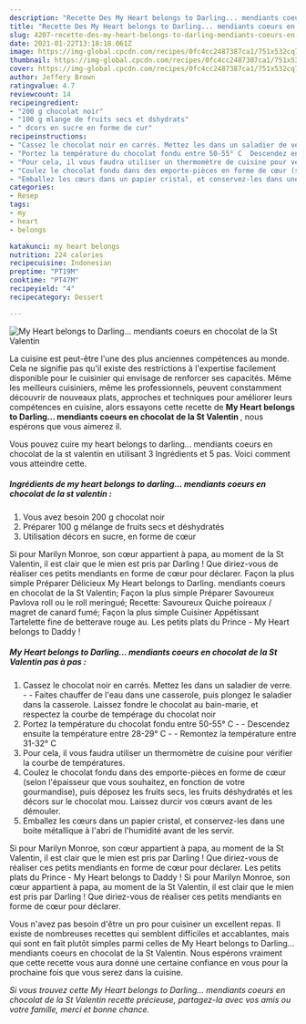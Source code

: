 ```yaml
---
description: "Recette Des My Heart belongs to Darling... mendiants coeurs en chocolat de la St Valentin"
title: "Recette Des My Heart belongs to Darling... mendiants coeurs en chocolat de la St Valentin"
slug: 4207-recette-des-my-heart-belongs-to-darling-mendiants-coeurs-en-chocolat-de-la-st-valentin
date: 2021-01-22T13:18:18.061Z
image: https://img-global.cpcdn.com/recipes/0fc4cc2487387ca1/751x532cq70/my-heart-belongs-to-darling-mendiants-coeurs-en-chocolat-de-la-st-valentin-photo-principale-de-la-recette.jpg
thumbnail: https://img-global.cpcdn.com/recipes/0fc4cc2487387ca1/751x532cq70/my-heart-belongs-to-darling-mendiants-coeurs-en-chocolat-de-la-st-valentin-photo-principale-de-la-recette.jpg
cover: https://img-global.cpcdn.com/recipes/0fc4cc2487387ca1/751x532cq70/my-heart-belongs-to-darling-mendiants-coeurs-en-chocolat-de-la-st-valentin-photo-principale-de-la-recette.jpg
author: Jeffery Brown
ratingvalue: 4.7
reviewcount: 14
recipeingredient:
- "200 g chocolat noir"
- "100 g mlange de fruits secs et dshydrats"
- " dcors en sucre en forme de cur"
recipeinstructions:
- "Cassez le chocolat noir en carrés. Mettez les dans un saladier de verre.  Faites chauffer de l&#39;eau dans une casserole, puis plongez le saladier dans la casserole. Laissez fondre le chocolat au bain-marie, et respectez la courbe de tempérage du chocolat noir"
- "Portez la température du chocolat fondu entre 50-55° C  Descendez ensuite la température entre 28-29° C  Remontez la température entre 31-32° C"
- "Pour cela, il vous faudra utiliser un thermomètre de cuisine pour vérifier la courbe de températures."
- "Coulez le chocolat fondu dans des emporte-pièces en forme de cœur (selon l&#39;épaisseur que vous souhaitez, en fonction de votre gourmandise), puis déposez les fruits secs, les fruits déshydratés et les décors sur le chocolat mou. Laissez durcir vos cœurs avant de les démouler."
- "Emballez les cœurs dans un papier cristal, et conservez-les dans une boite métallique à l&#39;abri de l&#39;humidité avant de les servir."
categories:
- Resep
tags:
- my
- heart
- belongs

katakunci: my heart belongs 
nutrition: 224 calories
recipecuisine: Indonesian
preptime: "PT19M"
cooktime: "PT47M"
recipeyield: "4"
recipecategory: Dessert

---
```



![My Heart belongs to Darling... mendiants coeurs en chocolat de la St Valentin](https://img-global.cpcdn.com/recipes/0fc4cc2487387ca1/751x532cq70/my-heart-belongs-to-darling-mendiants-coeurs-en-chocolat-de-la-st-valentin-photo-principale-de-la-recette.jpg)

La cuisine est peut-être l'une des plus anciennes compétences au monde. Cela ne signifie pas qu'il existe des restrictions à l'expertise facilement disponible pour le cuisinier qui envisage de renforcer ses capacités. Même les meilleurs cuisiniers, même les professionnels, peuvent constamment découvrir de nouveaux plats, approches et techniques pour améliorer leurs compétences en cuisine, alors essayons cette recette de <strong> My Heart belongs to Darling... mendiants coeurs en chocolat de la St Valentin </strong>, nous espérons que vous aimerez il.

<!--inarticleads1-->

Vous pouvez cuire my heart belongs to darling... mendiants coeurs en chocolat de la st valentin en utilisant 3 Ingrédients et 5 pas. Voici comment vous atteindre cette.

##### Ingrédients de my heart belongs to darling... mendiants coeurs en chocolat de la st valentin :

1. Vous avez besoin 200 g chocolat noir
1. Préparer 100 g mélange de fruits secs et déshydratés
1. Utilisation  décors en sucre, en forme de cœur


Si pour Marilyn Monroe, son cœur appartient à papa, au moment de la St Valentin, il est clair que le mien est pris par Darling ! Que diriez-vous de réaliser ces petits mendiants en forme de cœur pour déclarer. Façon la plus simple Préparer Délicieux My Heart belongs to Darling. mendiants coeurs en chocolat de la St Valentin; Façon la plus simple Préparer Savoureux Pavlova roll ou le roll meringué; Recette: Savoureux Quiche poireaux / magret de canard fumé; Façon la plus simple Cuisiner Appétissant Tartelette fine de betterave rouge au. Les petits plats du Prince - My Heart belongs to Daddy ! 

<!--inarticleads2-->

##### My Heart belongs to Darling... mendiants coeurs en chocolat de la St Valentin pas à pas :

1. Cassez le chocolat noir en carrés. Mettez les dans un saladier de verre. -  - Faites chauffer de l&#39;eau dans une casserole, puis plongez le saladier dans la casserole. Laissez fondre le chocolat au bain-marie, et respectez la courbe de tempérage du chocolat noir
1. Portez la température du chocolat fondu entre 50-55° C -  - Descendez ensuite la température entre 28-29° C -  - Remontez la température entre 31-32° C
1. Pour cela, il vous faudra utiliser un thermomètre de cuisine pour vérifier la courbe de températures.
1. Coulez le chocolat fondu dans des emporte-pièces en forme de cœur (selon l&#39;épaisseur que vous souhaitez, en fonction de votre gourmandise), puis déposez les fruits secs, les fruits déshydratés et les décors sur le chocolat mou. Laissez durcir vos cœurs avant de les démouler.
1. Emballez les cœurs dans un papier cristal, et conservez-les dans une boite métallique à l&#39;abri de l&#39;humidité avant de les servir.


Si pour Marilyn Monroe, son cœur appartient à papa, au moment de la St Valentin, il est clair que le mien est pris par Darling ! Que diriez-vous de réaliser ces petits mendiants en forme de cœur pour déclarer. Les petits plats du Prince - My Heart belongs to Daddy ! Si pour Marilyn Monroe, son cœur appartient à papa, au moment de la St Valentin, il est clair que le mien est pris par Darling ! Que diriez-vous de réaliser ces petits mendiants en forme de cœur pour déclarer. 

<!--inarticleads1-->

<p>
Vous n'avez pas besoin d'être un pro pour cuisiner un excellent repas. Il existe de nombreuses recettes qui semblent difficiles et accablantes, mais qui sont en fait plutôt simples parmi celles de My Heart belongs to Darling... mendiants coeurs en chocolat de la St Valentin. Nous espérons vraiment que cette recette vous aura donné une certaine confiance en vous pour la prochaine fois que vous serez dans la cuisine.
</p>

<p>
<i>Si vous trouvez cette My Heart belongs to Darling... mendiants coeurs en chocolat de la St Valentin recette précieuse, partagez-la avec vos amis ou votre famille, merci et bonne chance.</i>
</p>
